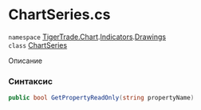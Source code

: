 
# ChartSeries.cs
`namespace` [TigerTrade.Chart](../../../TigerTrade.Chart.md).[Indicators](../../../TigerTrade.Chart/Indicators.md).[Drawings](../../../TigerTrade.Chart/Indicators/Drawings.md)  
    `class` [ChartSeries](../../ChartSeries.cs.md)

Описание

### Синтаксис
```csharp
public bool GetPropertyReadOnly(string propertyName)
```


                    
                    